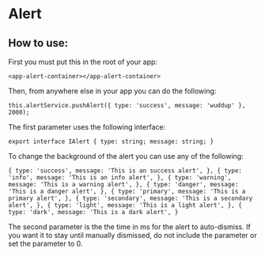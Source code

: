 # Alert

## How to use:

First you must put this in the root of your app:

`<app-alert-container></app-alert-container>`

Then, from anywhere else in your app you can do the following:

`this.alertService.pushAlert({ type: 'success', message: 'wuddup' }, 2000);`

The first parameter uses the following interface:

`
export interface IAlert {
    type: string;
    message: string;
}
`

To change the background of the alert you can use any of the following:

`
{
type: 'success',
message: 'This is an success alert',
},
{
type: 'info',
message: 'This is an info alert',
},
{
type: 'warning',
message: 'This is a warning alert',
},
{
type: 'danger',
message: 'This is a danger alert',
},
{
type: 'primary',
message: 'This is a primary alert',
},
{
type: 'secondary',
message: 'This is a secondary alert',
},
{
type: 'light',
message: 'This is a light alert',
},
{
type: 'dark',
message: 'This is a dark alert',
}
`

The second parameter is the the time in ms for the alert to auto-dismiss. If you want it to stay until manually dismissed, do not include the parameter or set the parameter to 0.